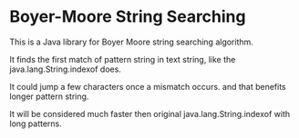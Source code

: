 Boyer-Moore String Searching
===========

This is a Java library for Boyer Moore string searching algorithm.

It finds the first match of pattern string in text string, like the java.lang.String.indexof does.

It could jump a few characters once a mismatch occurs. and that benefits longer pattern string. 

It will be considered much faster then original java.lang.String.indexof with long patterns.

